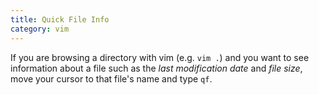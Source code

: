 ```yaml
---
title: Quick File Info
category: vim
---
```


If you are browsing a directory with vim (e.g. `vim .`) and you want to
see information about a file such as the *last modification date* and *file
size*, move your cursor to that file's name and type `qf`.
